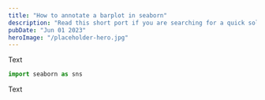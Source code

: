 ```yaml
---
title: "How to annotate a barplot in seaborn"
description: "Read this short port if you are searching for a quick solution to annotate a barplot in seaborn"
pubDate: "Jun 01 2023"
heroImage: "/placeholder-hero.jpg"
---
```


Text

```py
import seaborn as sns


```

Text
